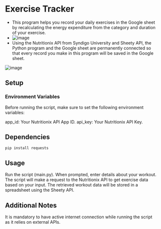 # Exercise Tracker 
* This program helps you record your daily exercises in the Google sheet by recalculating the energy expenditure from the category and duration of your exercise.
* ![image](https://github.com/chaw-thiri/Workout_tracker/assets/113085742/89b1b968-12be-41c9-b99e-3fe3fb23a187)
* Using the Nutritionix API from Syndigo University and Sheety API, the Python program and the Google sheet are permanently connected so that every record you make in this program will be saved in the Google sheet.
  
![image](https://github.com/chaw-thiri/Workout_tracker/assets/113085742/d3297cce-900e-4953-97ff-8e7b6aca8dc2)

## Setup
### Environment Variables
Before running the script, make sure to set the following environment variables:

app_id: Your Nutritionix API App ID.
api_key: Your Nutritionix API Key.


## Dependencies
```pip install requests```
## Usage
Run the script (main.py).
When prompted, enter details about your workout.
The script will make a request to the Nutritionix API to get exercise data based on your input.
The retrieved workout data will be stored in a spreadsheet using the Sheety API.
## Additional Notes
It is mandatory to have active internet connection while running the script as it relies on external APIs.
